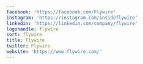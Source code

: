 ```yaml
---
facebook: 'https://facebook.com/Flywire'
instagram: 'https://instagram.com/insideflywire'
linkedin: 'https://linkedin.com/company/flywire'
logohandle: flywire
sort: flywire
title: Flywire
twitter: Flywire
website: 'https://www.flywire.com/'
---
```


